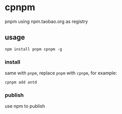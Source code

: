 # cpnpm

pnpm using npm.taobao.org as registry


## usage

```
npm install pnpm cpnpm -g
```

### install

same with `pnpm`, replace `pnpm` with `cpnpm`, for example:

```
cpnpm add antd
```

### publish

use npm to publish
